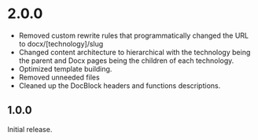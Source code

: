 # 2.0.0

- Removed custom rewrite rules that programmatically changed the URL to docx/[technology]/slug
- Changed content architecture to hierarchical with the technology being the parent and Docx pages being the children of each technology.
- Optimized template building.
- Removed unneeded files
- Cleaned up the DocBlock headers and functions descriptions.

## 1.0.0

Initial release.

